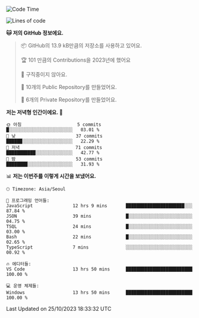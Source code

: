   <!--START_SECTION:waka-->
![Code Time](http://img.shields.io/badge/Code%20Time-245%20hrs%2041%20mins-blue)

![Lines of code](https://img.shields.io/badge/%EC%A0%80%EB%8A%94%20%EC%97%AC%ED%83%9C%EA%B9%8C%EC%A7%80%20-181.2%20thousand%20%EC%A4%84%EC%9D%98%20%EC%BD%94%EB%93%9C%EB%A5%BC%20%EC%9E%91%EC%84%B1%ED%96%88%EC%96%B4%EC%9A%94.-blue)

**🐱 저의 GitHub 정보에요.** 

> 📦 GitHub의 13.9 kB만큼의 저장소를 사용하고 있어요. 
 > 
> 🏆 101 만큼의 Contributions을 2023년에 했어요
 > 
> 🚫 구직중이지 않아요.
 > 
> 📜 10개의 Public Repository를 만들었어요. 
 > 
> 🔑 6개의 Private Repository를 만들었어요. 
 > 
**저는 저녁형 인간이에요. 🦉** 

```text
🌞 아침                     5 commits           █░░░░░░░░░░░░░░░░░░░░░░░░   03.01 % 
🌆 낮　                     37 commits          ██████░░░░░░░░░░░░░░░░░░░   22.29 % 
🌃 저녁                     71 commits          ███████████░░░░░░░░░░░░░░   42.77 % 
🌙 밤　                     53 commits          ████████░░░░░░░░░░░░░░░░░   31.93 % 
```


📊 **저는 이번주를 이렇게 시간을 보냈어요.** 

```text
🕑︎ Timezone: Asia/Seoul

💬 프로그래밍 언어들: 
JavaScript               12 hrs 9 mins       ██████████████████████░░░   87.84 % 
JSON                     39 mins             █░░░░░░░░░░░░░░░░░░░░░░░░   04.75 % 
TSQL                     24 mins             █░░░░░░░░░░░░░░░░░░░░░░░░   03.00 % 
Bash                     22 mins             █░░░░░░░░░░░░░░░░░░░░░░░░   02.65 % 
TypeScript               7 mins              ░░░░░░░░░░░░░░░░░░░░░░░░░   00.92 % 

🔥 에디터들: 
VS Code                  13 hrs 50 mins      █████████████████████████   100.00 % 

💻 운영 체제들: 
Windows                  13 hrs 50 mins      █████████████████████████   100.00 % 
```


 Last Updated on 25/10/2023 18:33:32 UTC
<!--END_SECTION:waka-->
